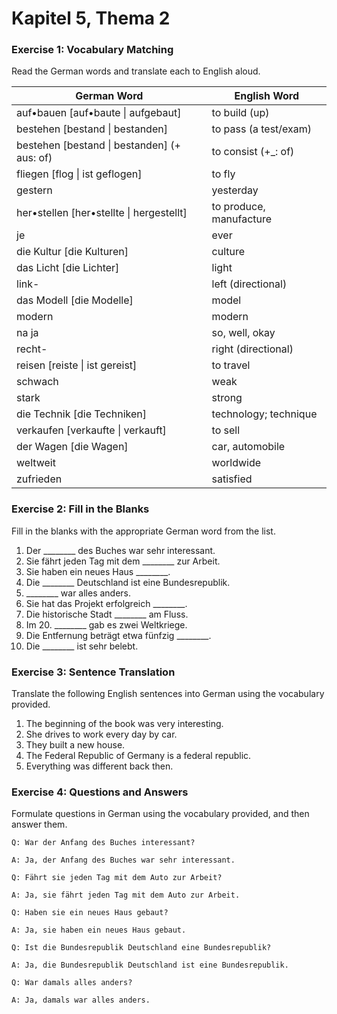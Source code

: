 # Kapitel 5, Thema 2

### Exercise 1: Vocabulary Matching

Read the German words and translate each to English aloud.

| German Word                                  | English Word            |
| -------------------------------------------- | ----------------------- |
| auf•bauen \[auf•baute \| aufgebaut]          | to build (up)           |
| bestehen \[bestand \| bestanden]             | to pass (a test/exam)   |
| bestehen \[bestand \| bestanden] (+ aus: of) | to consist (+\_: of)    |
| fliegen \[flog \| ist geflogen]              | to fly                  |
| gestern                                      | yesterday               |
| her•stellen \[her•stellte \| hergestellt]    | to produce, manufacture |
| je                                           | ever                    |
| die Kultur \[die Kulturen]                   | culture                 |
| das Licht \[die Lichter]                     | light                   |
| link-                                        | left (directional)      |
| das Modell \[die Modelle]                    | model                   |
| modern                                       | modern                  |
| na ja                                        | so, well, okay          |
| recht-                                       | right (directional)     |
| reisen \[reiste \| ist gereist]              | to travel               |
| schwach                                      | weak                    |
| stark                                        | strong                  |
| die Technik \[die Techniken]                 | technology; technique   |
| verkaufen \[verkaufte \| verkauft]           | to sell                 |
| der Wagen \[die Wagen]                       | car, automobile         |
| weltweit                                     | worldwide               |
| zufrieden                                    | satisfied               |

### Exercise 2: Fill in the Blanks

Fill in the blanks with the appropriate German word from the list.

1. Der \_\_\_\_\_\_\_\_ des Buches war sehr interessant.
2. Sie fährt jeden Tag mit dem \_\_\_\_\_\_\_\_ zur Arbeit.
3. Sie haben ein neues Haus \_\_\_\_\_\_\_\_.
4. Die \_\_\_\_\_\_\_\_ Deutschland ist eine Bundesrepublik.
5. \_\_\_\_\_\_\_\_ war alles anders.
6. Sie hat das Projekt erfolgreich \_\_\_\_\_\_\_\_.
7. Die historische Stadt \_\_\_\_\_\_\_\_ am Fluss.
8. Im 20. \_\_\_\_\_\_\_\_ gab es zwei Weltkriege.
9. Die Entfernung beträgt etwa fünfzig \_\_\_\_\_\_\_\_.
10. Die \_\_\_\_\_\_\_\_ ist sehr belebt.

### Exercise 3: Sentence Translation

Translate the following English sentences into German using the vocabulary provided.

1. The beginning of the book was very interesting.
2. She drives to work every day by car.
3. They built a new house.
4. The Federal Republic of Germany is a federal republic.
5. Everything was different back then.

### Exercise 4: Questions and Answers

Formulate questions in German using the vocabulary provided, and then answer them.

`Q: War der Anfang des Buches interessant?`&#x20;

`A: Ja, der Anfang des Buches war sehr interessant.`

`Q: Fährt sie jeden Tag mit dem Auto zur Arbeit?`&#x20;

`A: Ja, sie fährt jeden Tag mit dem Auto zur Arbeit.`

`Q: Haben sie ein neues Haus gebaut?`&#x20;

`A: Ja, sie haben ein neues Haus gebaut.`

`Q: Ist die Bundesrepublik Deutschland eine Bundesrepublik?`&#x20;

`A: Ja, die Bundesrepublik Deutschland ist eine Bundesrepublik.`

`Q: War damals alles anders?`&#x20;

`A: Ja, damals war alles anders.`
